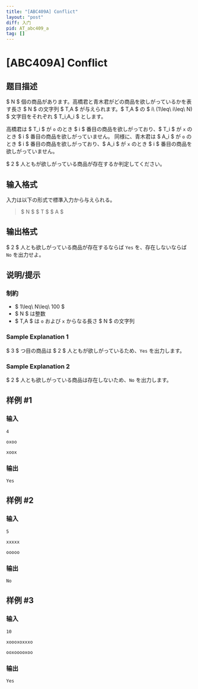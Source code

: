 ```yaml
---
title: "[ABC409A] Conflict"
layout: "post"
diff: 入门
pid: AT_abc409_a
tag: []
---
```


# [ABC409A] Conflict

## 题目描述

[problemUrl]: https://atcoder.jp/contests/abc409/tasks/abc409_a

$ N $ 個の商品があります。高橋君と青木君がどの商品を欲しがっているかを表す長さ $ N $ の文字列 $ T,A $ が与えられます。$ T,A $ の $ i\ (1\leq\ i\leq\ N) $ 文字目をそれぞれ $ T_i,A_i $ とします。

高橋君は $ T_i $ が `o` のとき $ i $ 番目の商品を欲しがっており、$ T_i $ が `x` のとき $ i $ 番目の商品を欲しがっていません。 同様に、青木君は $ A_i $ が `o` のとき $ i $ 番目の商品を欲しがっており、$ A_i $ が `x` のとき $ i $ 番目の商品を欲しがっていません。

$ 2 $ 人ともが欲しがっている商品が存在するか判定してください。

## 输入格式

入力は以下の形式で標準入力から与えられる。

> $ N $ $ T $ $ A $

## 输出格式

$ 2 $ 人とも欲しがっている商品が存在するならば `Yes` を、存在しないならば `No` を出力せよ。

## 说明/提示

### 制約

- $ 1\leq\ N\leq\ 100 $
- $ N $ は整数
- $ T,A $ は `o` および `x` からなる長さ $ N $ の文字列
 
### Sample Explanation 1

$ 3 $ つ目の商品は $ 2 $ 人ともが欲しがっているため、`Yes` を出力します。

### Sample Explanation 2

$ 2 $ 人とも欲しがっている商品は存在しないため、`No` を出力します。

## 样例 #1

### 输入

```
4
oxoo
xoox
```

### 输出

```
Yes
```

## 样例 #2

### 输入

```
5
xxxxx
ooooo
```

### 输出

```
No
```

## 样例 #3

### 输入

```
10
xoooxoxxxo
ooxooooxoo
```

### 输出

```
Yes
```


